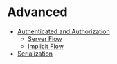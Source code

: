 # Advanced

* [Authenticated and Authorization](./authentication-authorization/README.md)
  * [Server Flow](./authentication-authorization/ServerFlow.md)
  * [Implicit Flow](./authentication-authorization/ImplicitFlow.md)
* [Serialization](./Serialization.md)
